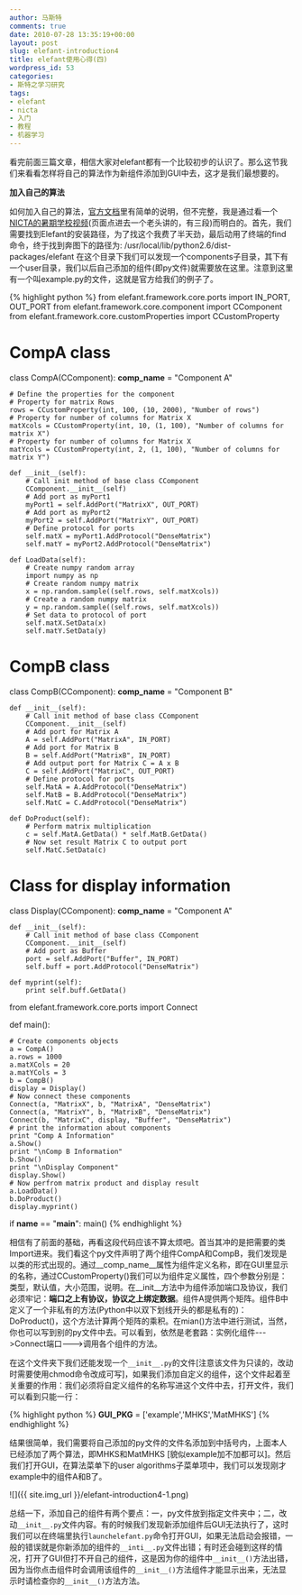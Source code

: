 ```yaml
---
author: 马斯特
comments: true
date: 2010-07-28 13:35:19+00:00
layout: post
slug: elefant-introduction4
title: elefant使用心得(四)
wordpress_id: 53
categories:
- 斯特之学习研究
tags:
- elefant
- nicta
- 入门
- 教程
- 机器学习
---
```


看完前面三篇文章，相信大家对elefant都有一个比较初步的认识了。那么这节我们来看看怎样将自己的算法作为新组件添加到GUI中去，这才是我们最想要的。

**加入自己的算法**

如何加入自己的算法，[官方文档](http://elefant.developer.nicta.com.au/Getting_started/component-manual)里有简单的说明，但不完整，我是通过看一个[NICTA的暑期学校视频](http://videolectures.net/mlss08au_webers_mll/)(页面点进去一个老头讲的，有三段)而明白的。首先，我们需要找到Elefant的安装路径，为了找这个我费了半天劲，最后动用了终端的find命令，终于找到奔图下的路径为:
/usr/local/lib/python2.6/dist-packages/elefant
在这个目录下我们可以发现一个components子目录，其下有一个user目录，我们以后自己添加的组件(即py文件)就需要放在这里。注意到这里有一个叫example.py的文件，这就是官方给我们的例子了。
<!--more-->

{% highlight python %}
from elefant.framework.core.ports import IN_PORT, OUT_PORT
from elefant.framework.core.component import CComponent
from elefant.framework.core.customProperties import CCustomProperty

# CompA class
class CompA(CComponent):
    __comp_name__ = "Component A"

    # Define the properties for the component
    # Property for matrix Rows
    rows = CCustomProperty(int, 100, (10, 2000), "Number of rows")
    # Property for number of columns for Matrix X
    matXcols = CCustomProperty(int, 10, (1, 100), "Number of columns for matrix X")
    # Property for number of columns for Matrix X
    matYcols = CCustomProperty(int, 2, (1, 100), "Number of columns for matrix Y")

    def __init__(self):
        # Call init method of base class CComponent
        CComponent.__init__(self)
        # Add port as myPort1
        myPort1 = self.AddPort("MatrixX", OUT_PORT)
        # Add port as myPort2
        myPort2 = self.AddPort("MatrixY", OUT_PORT)
        # Define protocol for ports
        self.matX = myPort1.AddProtocol("DenseMatrix")
        self.matY = myPort2.AddProtocol("DenseMatrix")

    def LoadData(self):
        # Create numpy random array
        import numpy as np
        # Create random numpy matrix
        x = np.random.sample((self.rows, self.matXcols))
        # Create a random numpy matrix
        y = np.random.sample((self.rows, self.matXcols))
        # Set data to protocol of port
        self.matX.SetData(x)
        self.matY.SetData(y)

# CompB class
class CompB(CComponent):
    __comp_name__ = "Component B"

    def __init__(self):
        # Call init method of base class CComponent
        CComponent.__init__(self)
        # Add port for Matrix A
        A = self.AddPort("MatrixA", IN_PORT)
        # Add port for Matrix B
        B = self.AddPort("MatrixB", IN_PORT)
        # Add output port for Matrix C = A x B
        C = self.AddPort("MatrixC", OUT_PORT)
        # Define protocol for ports
        self.MatA = A.AddProtocol("DenseMatrix")
        self.MatB = B.AddProtocol("DenseMatrix")
        self.MatC = C.AddProtocol("DenseMatrix")

    def DoProduct(self):
        # Perform matrix multiplication
        c = self.MatA.GetData() * self.MatB.GetData()
        # Now set result Matrix C to output port
        self.MatC.SetData(c)

# Class for display information
class Display(CComponent):
    __comp_name__ = "Component A"

    def __init__(self):
        # Call init method of base class CComponent
        CComponent.__init__(self)
        # Add port as Buffer
        port = self.AddPort("Buffer", IN_PORT)
        self.buff = port.AddProtocol("DenseMatrix")

    def myprint(self):
        print self.buff.GetData()

from elefant.framework.core.ports import Connect

def main():

    # Create components objects
    a = CompA()
    a.rows = 1000
    a.matXCols = 20
    a.matYCols = 3
    b = CompB()
    display = Display()
    # Now connect these components
    Connect(a, "MatrixX", b, "MatrixA", "DenseMatrix")
    Connect(a, "MatrixY", b, "MatrixB", "DenseMatrix")
    Connect(b, "MatrixC", display, "Buffer", "DenseMatrix")
    # print the information about components
    print "Comp A Information"
    a.Show()
    print "\nComp B Information"
    b.Show()
    print "\nDisplay Component"
    display.Show()
    # Now perfrom matrix product and display result
    a.LoadData()
    b.DoProduct()
    display.myprint()

if __name__ == "__main__":
    main()
{% endhighlight %}


相信有了前面的基础，再看这段代码应该不算太烦吧。首当其冲的是把需要的类Import进来。我们看这个py文件声明了两个组件CompA和CompB，我们发现是以类的形式出现的。通过__comp_name__属性为组件定义名称，即在GUI里显示的名称，通过CCustomProperty()我们可以为组件定义属性，四个参数分别是：类型，默认值，大小范围，说明。在__init__方法中为组件添加端口及协议，我们必须牢记：**端口之上有协议，协议之上绑定数据**。组件A提供两个矩阵。组件B中定义了一个非私有的方法(Python中以双下划线开头的都是私有的)：DoProduct()，这个方法计算两个矩阵的乘积。在mian()方法中进行测试，当然，你也可以写到别的py文件中去。可以看到，依然是老套路：实例化组件--->Connect端口--->调用各个组件的方法。

在这个文件夹下我们还能发现一个`__init__.py`的文件\[注意该文件为只读的，改动时需要使用chmod命令改成可写\]，如果我们添加自定义的组件，这个文件起着至关重要的作用：我们必须将自定义组件的名称写进这个文件中去，打开文件，我们可以看到只能一行：

{% highlight python %}
__GUI_PKG__ = ['example','MHKS','MatMHKS']
{% endhighlight %}


结果很简单，我们需要将自己添加的py文件的文件名添加到中括号内，上面本人已经添加了两个算法，即MHKS和MatMHKS \[貌似example加不加都可以\]。然后我们打开GUI，在算法菜单下的user algorithms子菜单项中，我们可以发现刚才example中的组件A和B了。


![]({{ site.img_url }}/elefant-introduction4-1.png)


总结一下，添加自己的组件有两个要点：一，py文件放到指定文件夹中；二，改动`__init__.py`文件内容。有的时候我们发现新添加组件后GUI无法执行了，这时我们可以在终端里执行`launchelefant.py`命令打开GUI，如果无法启动会报错，一般的错误就是你新添加的组件的`__inti__.py`文件出错；有时还会碰到这样的情况，打开了GUI但打不开自己的组件，这是因为你的组件中`__init__()`方法出错，因为当你点击组件时会调用该组件的`__init__()`方法组件才能显示出来，无法显示时请检查你的`__init__()`方法方法。

